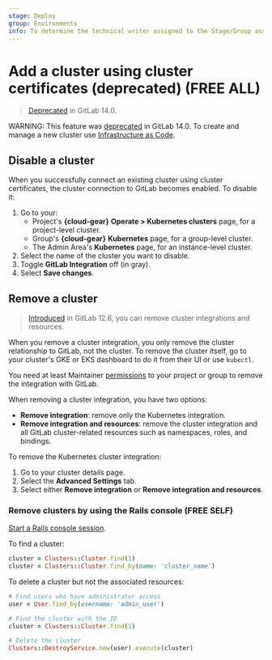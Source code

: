 ```yaml
---
stage: Deploy
group: Environments
info: To determine the technical writer assigned to the Stage/Group associated with this page, see https://handbook.gitlab.com/handbook/product/ux/technical-writing/#assignments
---
```


# Add a cluster using cluster certificates (deprecated) **(FREE ALL)**

> [Deprecated](https://gitlab.com/gitlab-org/gitlab/-/issues/327908) in GitLab 14.0.

WARNING:
This feature was [deprecated](https://gitlab.com/gitlab-org/gitlab/-/issues/327908) in GitLab 14.0.
To create and manage a new cluster use [Infrastructure as Code](../../infrastructure/iac/index.md).

## Disable a cluster

When you successfully connect an existing cluster using cluster certificates, the cluster connection to GitLab becomes enabled. To disable it:

1. Go to your:
   - Project's **{cloud-gear}** **Operate > Kubernetes clusters** page, for a project-level cluster.
   - Group's **{cloud-gear}** **Kubernetes** page, for a group-level cluster.
   - The Admin Area's **Kubernetes** page, for an instance-level cluster.
1. Select the name of the cluster you want to disable.
1. Toggle **GitLab Integration** off (in gray).
1. Select **Save changes**.

## Remove a cluster

> [Introduced](https://gitlab.com/gitlab-org/gitlab/-/issues/26815) in GitLab 12.6, you can remove cluster integrations and resources.

When you remove a cluster integration, you only remove the cluster relationship
to GitLab, not the cluster. To remove the cluster itself, go to your cluster's
GKE or EKS dashboard to do it from their UI or use `kubectl`.

You need at least Maintainer [permissions](../../permissions.md) to your
project or group to remove the integration with GitLab.

When removing a cluster integration, you have two options:

- **Remove integration**: remove only the Kubernetes integration.
- **Remove integration and resources**: remove the cluster integration and
all GitLab cluster-related resources such as namespaces, roles, and bindings.

To remove the Kubernetes cluster integration:

1. Go to your cluster details page.
1. Select the **Advanced Settings** tab.
1. Select either **Remove integration** or **Remove integration and resources**.

### Remove clusters by using the Rails console **(FREE SELF)**

[Start a Rails console session](../../../administration/operations/rails_console.md#starting-a-rails-console-session).

To find a cluster:

``` ruby
cluster = Clusters::Cluster.find(1)
cluster = Clusters::Cluster.find_by(name: 'cluster_name')
```

To delete a cluster but not the associated resources:

```ruby
# Find users who have administrator access
user = User.find_by(username: 'admin_user')

# Find the cluster with the ID
cluster = Clusters::Cluster.find(1)

# Delete the cluster
Clusters::DestroyService.new(user).execute(cluster)
```
